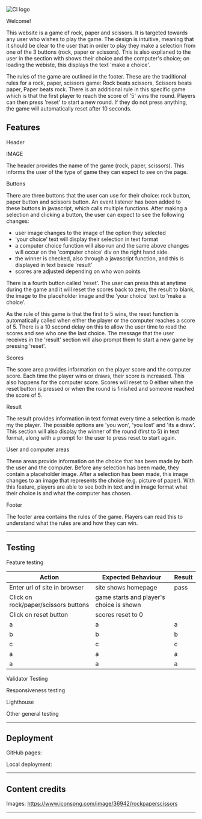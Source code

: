 ![CI logo](https://codeinstitute.s3.amazonaws.com/fullstack/ci_logo_small.png)

Welcome!

This website is a game of rock, paper and scissors. It is targeted towards any user who wishes to play the game. The design is intuitive, meaning that it should be clear to the user that in order to play they make a selection from one of the 3 buttons (rock, paper or scissors). This is also explianed to the user in the section with shows their choice and the computer's choice; on loading the webiste, this displays the text 'make a choice'.

The rules of the game are outlined in the footer. These are the traditional rules for a rock, paper, scissors game: Rock beats scissors, Scissors beats paper, Paper beats rock. There is an additional rule in this specific game which is that the first player to reach the score of '5' wins the round. Players can then press 'reset' to start a new round. If they do not press anything, the game will automatically reset after 10 seconds.



## Features

Header

IMAGE

The header provides the name of the game (rock, paper, scissors). This informs the user of the type of game they can expect to see on the page.

Buttons

There are three buttons that the user can use for their choice: rock button, paper button and scissors button. An event listener has been added to these buttons in javascript, which calls multiple functions. After making a selection and clicking a button, the user can expect to see the following changes:
- user image changes to the image of the option they selected
- 'your choice' text will display their selection in text format
- a computer choice function will also run and the same above changes will occur on the 'computer choice' div on the right hand side.
- the winner is checked, also through a javascript function, and this is displayed in text beside 'result'
- scores are adjusted depending on who won points

There is a fourth button called 'reset'. The user can press this at anytime during the game and it will reset the scores back to zero, the result to blank, the image to the placeholder image and the 'your choice' text to 'make a choice'.

As the rule of this game is that the first to 5 wins, the reset function is automatically called when either the player or the computer reaches a score of 5. There is a 10 second delay on this to allow the user time to read the scores and see who one the last choice. The message that the user receives in the 'result' section will also prompt them to start a new game by pressing 'reset'.

Scores

The score area provides information on the player score and the computer score. Each time the player wins or draws, their score is increased. This also happens for the computer score. Scores will reset to 0 either when the reset button is pressed or when the round is finished and someone reached the score of 5. 

Result

The result provides information in text format every time a selection is made my the player. The possible options are 'you won', 'you lost' and 'its a draw'. This section will also display the winner of the round (first to 5) in text format, along with a prompt for the user to press reset to start again.

User and computer areas

These areas provide information on the choice that has been made  by both the user and the computer. Before any selection has been made, they contain a placeholder image. After a selection has been made, this image changes to an image that represents the choice (e.g. picture of paper). With this feature, players are able to see both in text and in image format what their choice is and what the computer has chosen.

Footer

The footer area contains the rules of the game. Players can read this to understand what the rules are and how they can win.


------

## Testing

Feature testing

| Action        | Expected Behaviour  | Result | 
| ------------- | ------------- | ------------- | 
| Enter url of site in browser  | site shows homepage | pass | 
| Click on rock/paper/scissors buttons  | game starts and player's choice is shown  |  | 
| Click on reset button  | scores reset to 0  |  | 
| a | a  | a |
|  b | b  | b |
| c  | c  | c |
| a  | a  | a |
| a  | a | a |

Validator Testing

Responsiveness testing

Lighthouse

Other general testing

------

## Deployment

 GitHub pages:

 Local deployment:

---

## Content credits


Images: https://www.iconspng.com/image/36942/rockpaperscissors

---
